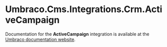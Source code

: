 # Umbraco.Cms.Integrations.Crm.ActiveCampaign

Documentation for the __ActiveCampaign__ integration is available at the [Umbraco documentation website](https://docs.umbraco.com/umbraco-dxp/integrations/activecampaign).